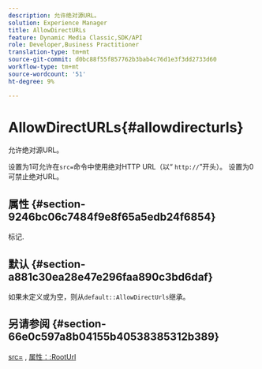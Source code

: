 ```yaml
---
description: 允许绝对源URL。
solution: Experience Manager
title: AllowDirectURLs
feature: Dynamic Media Classic,SDK/API
role: Developer,Business Practitioner
translation-type: tm+mt
source-git-commit: d0bc88f55f857762b3bab4c76d1e3f3dd2733d60
workflow-type: tm+mt
source-wordcount: '51'
ht-degree: 9%

---
```



# AllowDirectURLs{#allowdirecturls}

允许绝对源URL。

设置为1可允许在`src=`命令中使用绝对HTTP URL（以“ `http://`”开头）。 设置为0可禁止绝对URL。

## 属性 {#section-9246bc06c7484f9e8f65a5edb24f6854}

标记.

## 默认 {#section-a881c30ea28e47e296faa890c3bd6daf}

如果未定义或为空，则从`default::AllowDirectUrls`继承。

## 另请参阅 {#section-66e0c597a8b04155b40538385312b389}

[src=](../../../../../ir-api/http-protocol/image-rendering-api-ref/c-ir-http-protocol-ref/c-ir-http-protocol-command-reference/r-ir-src.md#reference-62c98abad22149d68d405ed6aaff8272) , [属性：:RootUrl](../../../../../ir-api/material-cat/image-rendering-api-ref/c-ir-material-catalog/c-ir-attributes-reference/r-ir-rooturl.md#reference-b8d706a573814802bd6794223cc78402)
